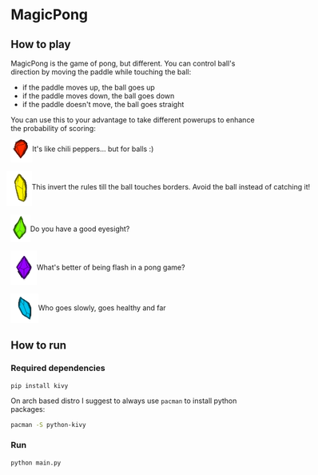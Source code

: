 # MagicPong

## How to play
MagicPong is the game of pong, but different. You can control ball's direction by moving the paddle while touching the ball: 
- if the paddle moves up, the ball goes up
- if the paddle moves down, the ball goes down
- if the paddle doesn't move, the ball goes straight

You can use this to your advantage to take different powerups to enhance the probability of scoring:

<img src="img/red.png"> <span style="position: absolute;margin-top:10px">It's like chili peppers... but for balls :)</span>

<img src="img/yellow.png" style="margin-left: -8px;"> <span style="position: absolute;margin-top:23px">This invert the rules till the ball touches borders. Avoid the ball instead of catching it!</span>

<img src="img/lime.png"> <span style="position: absolute;margin-top:20px">Do you have a good eyesight?</span>

<img src="img/purple.png"> <span style="position: absolute;margin-top:25px">What's better of being flash in a pong game?</span>

<img src="img/blue.png"> <span style="position: absolute;margin-top:20px">Who goes slowly, goes healthy and far</span>

## How to run
### Required dependencies
```
pip install kivy
```
On arch based distro I suggest to always use `pacman` to install python packages:
```bash
pacman -S python-kivy
```
### Run
```bash
python main.py
```